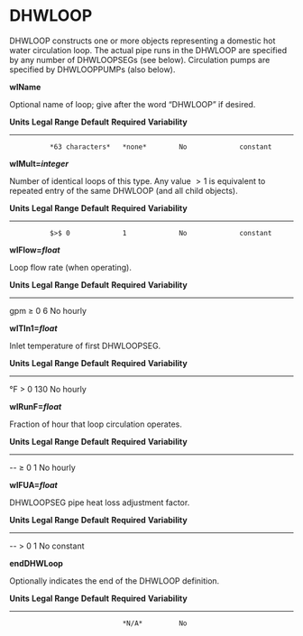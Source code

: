 # DHWLOOP

DHWLOOP constructs one or more objects representing a domestic hot water circulation loop. The actual pipe runs in the DHWLOOP are specified by any number of DHWLOOPSEGs (see below). Circulation pumps are specified by DHWLOOPPUMPs (also below).

**wlName**

Optional name of loop; give after the word “DHWLOOP” if desired.

  **Units**   **Legal Range**   **Default**   **Required**   **Variability**
  ----------- ----------------- ------------- -------------- -----------------
              *63 characters*   *none*        No             constant

**wlMult=*integer***

Number of identical loops of this type. Any value $>1$ is equivalent to repeated entry of the same DHWLOOP (and all child objects).

  **Units**   **Legal Range**   **Default**   **Required**   **Variability**
  ----------- ----------------- ------------- -------------- -----------------
              $>$ 0             1             No             constant

**wlFlow=*float***

Loop flow rate (when operating).

  **Units**   **Legal Range**   **Default**   **Required**   **Variability**
  ----------- ----------------- ------------- -------------- -----------------
  gpm         $\ge$ 0           6             No             hourly

**wlTIn1=*float***

Inlet temperature of first DHWLOOPSEG.

  **Units**   **Legal Range**   **Default**   **Required**   **Variability**
  ----------- ----------------- ------------- -------------- -----------------
  °F          $>$ 0             130           No             hourly

**wlRunF=*float***

Fraction of hour that loop circulation operates.

  **Units**   **Legal Range**   **Default**   **Required**   **Variability**
  ----------- ----------------- ------------- -------------- -----------------
  --          $\ge$ 0           1             No             hourly

**wlFUA=*float***

DHWLOOPSEG pipe heat loss adjustment factor.

  **Units**   **Legal Range**   **Default**   **Required**   **Variability**
  ----------- ----------------- ------------- -------------- -----------------
  --          $>$ 0             1             No             constant

**endDHWLoop**

Optionally indicates the end of the DHWLOOP definition.

  **Units**   **Legal Range**   **Default**   **Required**   **Variability**
  ----------- ----------------- ------------- -------------- -----------------
                                *N/A*         No             


